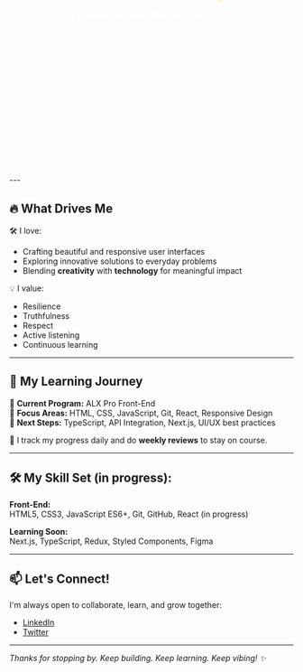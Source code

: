<!-- Simulated Text Overlay on Banner -->
<div align="center">
  
  <h1 style="position: relative; top: -250px; color: white; font-size: 40px; font-weight: bold;">
    👋 Hi there, I'm Jacob John!
  </h1>
  <h3 style="position: relative; top: -250px; color: gold;">
    Front-End Developer in Training
  </h3>
  <p style="position: relative; top: -250px; color: white; font-size: 16px;">
    Building African Vibes in Code 🌍✨
  </p>
</div>
 <!-- Spacing fix -->
---

## 🔥 What Drives Me

🛠 I love:
- Crafting beautiful and responsive user interfaces  
- Exploring innovative solutions to everyday problems  
- Blending **creativity** with **technology** for meaningful impact

💡 I value:
- Resilience  
- Truthfulness  
- Respect  
- Active listening  
- Continuous learning

---

## 🚀 My Learning Journey

🔸 **Current Program:** ALX Pro Front-End  
🔸 **Focus Areas:** HTML, CSS, JavaScript, Git, React, Responsive Design  
🔸 **Next Steps:** TypeScript, API Integration, Next.js, UI/UX best practices

📅 I track my progress daily and do **weekly reviews** to stay on course.

---

## 🛠️ My Skill Set (in progress):

**Front-End:**  
HTML5, CSS3, JavaScript ES6+, Git, GitHub, React (in progress)

**Learning Soon:**  
Next.js, TypeScript, Redux, Styled Components, Figma

---

## 📫 Let's Connect!

I'm always open to collaborate, learn, and grow together:

- [LinkedIn](https://linkedin.com/in/jacob-john-okon)  
- [Twitter](https://twitter.com/surejay41)

---

_Thanks for stopping by. Keep building. Keep learning. Keep vibing! ✨_
